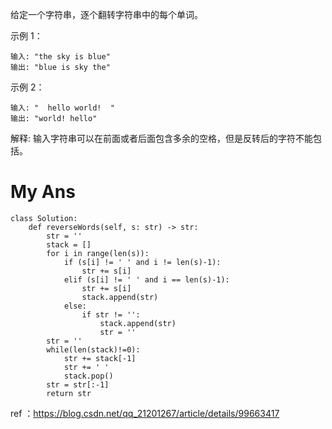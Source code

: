 给定一个字符串，逐个翻转字符串中的每个单词。

 

示例 1：
```
输入: "the sky is blue"
输出: "blue is sky the"
```
示例 2：
```
输入: "  hello world!  "
输出: "world! hello"
```
解释: 输入字符串可以在前面或者后面包含多余的空格，但是反转后的字符不能包括。

# My Ans
```
class Solution:
    def reverseWords(self, s: str) -> str:
        str = ''
        stack = []
        for i in range(len(s)):
            if (s[i] != ' ' and i != len(s)-1):
                str += s[i]
            elif (s[i] != ' ' and i == len(s)-1):
                str += s[i]
                stack.append(str)
            else:
                if str != '':
                    stack.append(str)
                    str = ''
        str = ''
        while(len(stack)!=0):
            str += stack[-1]
            str += ' '
            stack.pop()
        str = str[:-1]
        return str
```
ref ：https://blog.csdn.net/qq_21201267/article/details/99663417
